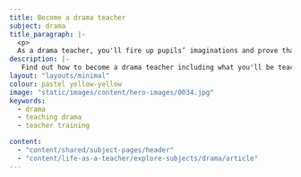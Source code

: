```yaml
---
title: Become a drama teacher
subject: drama
title_paragraph: |-
  <p>
  As a drama teacher, you'll fire up pupils’ imaginations and prove that learning can be fun. On and off stage, you'll build their confidence and give them the chance to shine.</p>
description: |-
   Find out how to become a drama teacher including what you'll be teaching and what funding is available to help you train.
layout: "layouts/minimal"
colour: pastel yellow-yellow
image: "static/images/content/hero-images/0034.jpg"
keywords:
  - drama
  - teaching drama
  - teacher training

content:
  - "content/shared/subject-pages/header"
  - "content/life-as-a-teacher/explore-subjects/drama/article"
---
```


